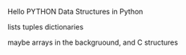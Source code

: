 Hello PYTHON
Data Structures in Python

lists
tuples
dictionaries

maybe arrays in the backgruound, and C structures
